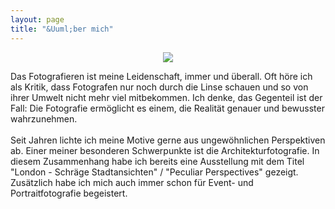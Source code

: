 ```yaml
---
layout: page
title: "&Uuml;ber mich"
---
```


<p align="center">
  <img src="images/anna.jpg">
</p>


Das Fotografieren ist meine Leidenschaft, immer und überall. Oft höre ich als Kritik, dass Fotografen nur noch durch die Linse schauen und so von ihrer Umwelt nicht mehr viel mitbekommen. Ich denke, das Gegenteil ist der Fall: Die Fotografie ermöglicht es einem, die Realität genauer und bewusster wahrzunehmen.
<br><br>
Seit Jahren lichte ich meine Motive gerne aus ungewöhnlichen Perspektiven ab. Einer meiner besonderen Schwerpunkte ist die Architekturfotografie. In diesem Zusammenhang habe ich bereits eine Ausstellung mit dem Titel "London - Schräge Stadtansichten" / "Peculiar Perspectives" gezeigt. 
Zusätzlich habe ich mich auch immer schon für Event- und Portraitfotografie begeistert.